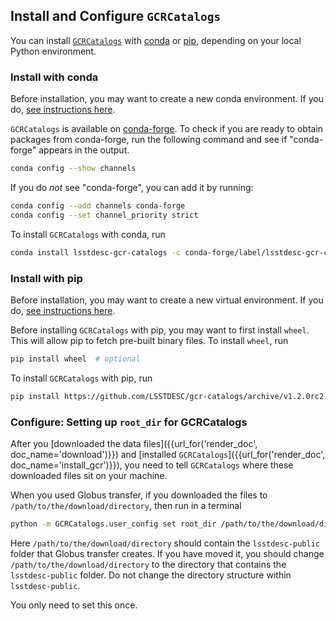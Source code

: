 <!--- Do not delete this line, it is needed for jinja_markdown to render this page correctly -->
## Install and Configure `GCRCatalogs`

You can install [`GCRCatalogs`](https://github.com/LSSTDESC/gcr-catalogs) with [conda](https://docs.conda.io/) or [pip](https://pip.pypa.io/),
depending on your local Python environment.

### Install with conda

Before installation, you may want to create a new conda environment.
If you do,
[see instructions here](https://docs.conda.io/projects/conda/en/latest/user-guide/tasks/manage-environments.html).

`GCRCatalogs` is available on [conda-forge](https://conda-forge.org/).
To check if you are ready to obtain packages from conda-forge,
run the following command and see if "conda-forge" appears in the output.

```bash
conda config --show channels
```

If you do _not_ see "conda-forge", you can add it by running:

```bash
conda config --add channels conda-forge
conda config --set channel_priority strict
```

To install `GCRCatalogs` with conda, run

<!-- Remove "-c conda-forge/label/lsstdesc-gcr-catalogs_rc" from below when v1.2.0 is ready -->
```bash
conda install lsstdesc-gcr-catalogs -c conda-forge/label/lsstdesc-gcr-catalogs_rc
```

### Install with pip

Before installation, you may want to create a new virtual environment.
If you do,
[see instructions here](https://packaging.python.org/guides/installing-using-pip-and-virtual-environments/#creating-a-virtual-environment).

Before installing `GCRCatalogs` with pip, you may want to first install `wheel`.
This will allow pip to fetch pre-built binary files. To install `wheel`, run

```bash
pip install wheel  # optional
```

To install `GCRCatalogs` with pip, run

<!-- Change "v1.2.0rc2" to "v1.2.0" below when v1.2.0 is ready -->
```bash
pip install https://github.com/LSSTDESC/gcr-catalogs/archive/v1.2.0rc2.tar.gz#egg=GCRCatalogs[full]
```

### Configure: Setting up `root_dir` for GCRCatalogs

After you [downloaded the data files]({{url_for('render_doc', doc_name='download')}}) and [installed `GCRCatalogs`]({{url_for('render_doc', doc_name='install_gcr')}}),
you need to tell `GCRCatalogs` where these downloaded files sit on your machine.

When you used Globus transfer, if you downloaded the files to `/path/to/the/download/directory`, then run in a terminal

```bash
python -m GCRCatalogs.user_config set root_dir /path/to/the/download/directory
```

Here `/path/to/the/download/directory` should contain the `lsstdesc-public` folder that Globus transfer creates.
If you have moved it, you should change `/path/to/the/download/directory` to the directory that contains the `lsstdesc-public` folder.
Do not change the directory structure within `lsstdesc-public`.

You only need to set this once.
